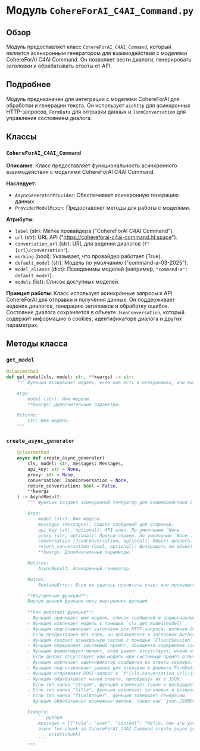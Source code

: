 # Модуль `CohereForAI_C4AI_Command.py`

## Обзор

Модуль предоставляет класс `CohereForAI_C4AI_Command`, который является асинхронным генератором для взаимодействия с моделями CohereForAI C4AI Command. Он позволяет вести диалоги, генерировать заголовки и обрабатывать ответы от API.

## Подробнее

Модуль предназначен для интеграции с моделями CohereForAI для обработки и генерации текста. Он использует `aiohttp` для асинхронных HTTP-запросов, `FormData` для отправки данных и `JsonConversation` для управления состоянием диалога.

## Классы

### `CohereForAI_C4AI_Command`

**Описание**: Класс предоставляет функциональность асинхронного взаимодействия с моделями CohereForAI C4AI Command.

**Наследует**:
- `AsyncGeneratorProvider`: Обеспечивает асинхронную генерацию данных.
- `ProviderModelMixin`: Предоставляет методы для работы с моделями.

**Атрибуты**:
- `label` (str): Метка провайдера ("CohereForAI C4AI Command").
- `url` (str): URL API ("https://cohereforai-c4ai-command.hf.space").
- `conversation_url` (str): URL для ведения диалогов (`f"{url}/conversation"`).
- `working` (bool): Указывает, что провайдер работает (True).
- `default_model` (str): Модель по умолчанию ("command-a-03-2025").
- `model_aliases` (dict): Псевдонимы моделей (например, `"command-a": default_model`).
- `models` (list): Список доступных моделей.

**Принцип работы**:
Класс использует асинхронные запросы к API CohereForAI для отправки и получения данных. Он поддерживает ведение диалогов, генерацию заголовков и обработку ошибок.
Состояние диалога сохраняется в объекте `JsonConversation`, который содержит информацию о cookies, идентификаторе диалога и других параметрах.

## Методы класса

### `get_model`

```python
@classmethod
def get_model(cls, model: str, **kwargs) -> str:
    """ Функция возвращает модель, если она есть в псевдонимах, или вызывает родительский метод.

    Args:
        model (str): Имя модели.
        **kwargs: Дополнительные параметры.

    Returns:
        str: Имя модели.
    """
```

### `create_async_generator`

```python
    @classmethod
    async def create_async_generator(
        cls, model: str, messages: Messages,
        api_key: str = None, 
        proxy: str = None,
        conversation: JsonConversation = None,
        return_conversation: bool = False,
        **kwargs
    ) -> AsyncResult:
        """ Функция создает асинхронный генератор для взаимодействия с API.

        Args:
            model (str): Имя модели.
            messages (Messages): Список сообщений для отправки.
            api_key (str, optional): API-ключ. По умолчанию `None`.
            proxy (str, optional): Прокси-сервер. По умолчанию `None`.
            conversation (JsonConversation, optional): Объект диалога. По умолчанию `None`.
            return_conversation (bool, optional): Возвращать ли объект диалога. По умолчанию `False`.
            **kwargs: Дополнительные параметры.

        Returns:
            AsyncResult: Асинхронный генератор.

        Raises:
            RuntimeError: Если не удалось прочитать ответ или произошла ошибка на сервере.

        **Внутренние функции**:
        Внутри данной функции нету внутренних функций
        
        **Как работает функция**:
        - Функция принимает имя модели, список сообщений и опциональные параметры (API-ключ, прокси, объект диалога).
        - Функция извлекает модель с помощью `cls.get_model(model)`.
        - Функция подготавливает заголовки для HTTP-запроса, включая Origin, User-Agent и Accept.
        - Если предоставлен API-ключ, он добавляется в заголовок Authorization.
        - Функция создает асинхронную сессию с помощью `ClientSession`.
        - Функция определяет системный промпт, объединяя содержимое сообщений с ролью "system".
        - Функция форматирует промпт, если диалог отсутствует, иначе извлекает последнее сообщение пользователя.
        - Если диалог отсутствует или модель или системный промпт отличаются от текущих, функция создает новый диалог, отправляя POST-запрос к `cls.conversation_url`.
        - Функция извлекает идентификатор сообщения из ответа сервера.
        - Функция подготавливает данные для отправки в формате FormData, включая входные данные, идентификатор сообщения и флаги.
        - Функция отправляет POST-запрос к `f"{cls.conversation_url}/{conversation.conversationId}"` с данными FormData.
        - Функция обрабатывает чанки ответа, преобразуя их в JSON.
        - Если тип чанка "stream", функция извлекает токен и возвращает его.
        - Если тип чанка "title", функция извлекает заголовок и возвращает его.
        - Если тип чанка "finalAnswer", функция завершает генерацию.
        - Функция обрабатывает возможные ошибки, такие как `json.JSONDecodeError` и `RuntimeError`.

        Example:
            ```python
            messages = [{"role": "user", "content": "Hello, how are you?"}]
            async for chunk in CohereForAI_C4AI_Command.create_async_generator(model="command-a", messages=messages):
                print(chunk)
            ```
        """